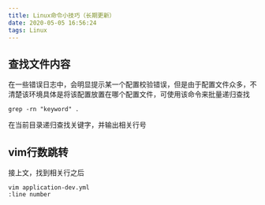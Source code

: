 ```yaml
---
title: Linux命令小技巧（长期更新）
date: 2020-05-05 16:56:24
tags: Linux
---
```

<meta name="referrer" content="no-referrer" />

## 查找文件内容

在一些错误日志中，会明显提示某一个配置校验错误，但是由于配置文件众多，不清楚该环境具体是将该配置放置在哪个配置文件，可使用该命令来批量递归查找

```shell script
grep -rn "keyword" .
```

在当前目录递归查找关键字，并输出相关行号

## vim行数跳转

接上文，找到相关行之后
```shell script
vim application-dev.yml
:line number
```
